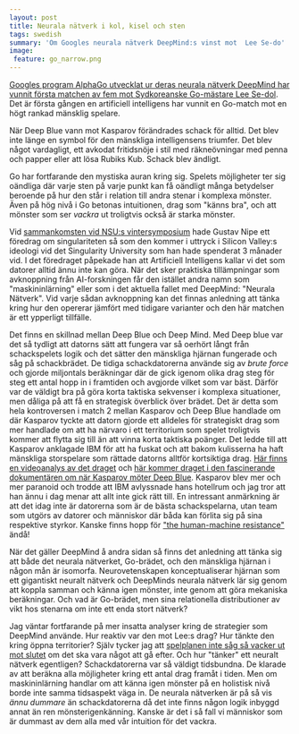 ```yaml
---
layout: post
title: Neurala nätverk i kol, kisel och sten
tags: swedish
summary: 'Om Googles neurala nätverk DeepMind:s vinst mot  Lee Se-do'
image:
 feature: go_narrow.png
---
```


[Googles program AlphaGo utvecklat ur deras neurala nätverk DeepMind har vunnit första matchen av fem mot Sydkoreanske Go-mästare Lee Se-dol](http://www.theverge.com/2016/3/9/11184362/google-alphago-go-deepmind-result). Det är första gången en artificiell intelligens har vunnit en Go-match mot en högt rankad mänsklig spelare.

När Deep Blue vann mot Kasparov förändrades schack för alltid. Det blev inte länge en symbol för den mänskliga intelligensens triumfer. Det blev något vardagligt, ett avkodat fritidsnöje i stil med räkneövningar med penna och papper eller att lösa Rubiks Kub. Schack blev ändligt.

Go har fortfarande den mystiska auran kring sig. Spelets möjligheter ter sig oändliga där varje sten på varje punkt kan få oändligt många betydelser beroende på hur den står i relation till andra stenar i komplexa mönster. Även på hög nivå i Go betonas intuitionen, drag som "känns bra", och att mönster som ser *vackra* ut troligtvis också är starka mönster.

Vid [sammankomsten vid NSU:s vintersymposium](2016-03-08-reading-signals-in-a-world-beyond-use.html) hade Gustav Nipe ett föredrag om singulariteten så som den kommer i uttryck i Silicon Valley:s ideologi vid det Singularity University som han hade spenderat 3 månader vid. I det föredraget påpekade han att Artificiell Intelligens kallar vi det som datorer alltid ännu inte kan göra. När det sker praktiska tillämpningar som avknoppning från AI-forskningen får den istället andra namn som "maskininlärning" eller som i det aktuella fallet med DeepMind: "Neurala Nätverk". Vid varje sådan avknoppning kan det finnas anledning att tänka kring hur den opererar jämfört med tidigare varianter och den här matchen är ett ypperligt tillfälle.

Det finns en skillnad mellan Deep Blue och Deep Mind. Med Deep blue var det så tydligt att datorns sätt att fungera var så oerhört långt från schackspelets logik och det sätter den mänskliga hjärnan fungerade och såg på schackbrädet. De tidiga schackdatorerna använde sig av *brute force* och gjorde miljontals beräkningar där de gick igenom olika drag steg för steg ett antal hopp in i framtiden och avgjorde vilket som var bäst. Därför var de väldigt bra på göra korta taktiska sekvenser i komplexa situationer, men dåliga på att få en strategisk överblick över brädet. Det är detta som hela kontroversen i match 2 mellan Kasparov och Deep Blue handlade om där Kasparov tyckte att datorn gjorde ett alldeles för strategiskt drag som mer handlade om att ha närvaro i ett territorium som spelet troligtvis kommer att flytta sig till än att vinna korta taktiska poänger. Det ledde till att Kasparov anklagade IBM för att ha fuskat och att bakom kulisserna ha haft mänskliga storspelare som rättade datorns alltför kortsiktiga drag. [Här finns en videoanalys av det draget](https://www.youtube.com/watch?v=3Bd1Q2rOmok&feature=youtu.be&t=36m41s) och [här kommer draget i den fascinerande dokumentären om när Kasparov möter Deep Blue](https://www.youtube.com/watch?v=gDe-uHsEMn8&feature=youtu.be&t=36m4s). Kasparov blev mer och mer paranoid och trodde att IBM avlyssnade hans hotellrum och jag tror att han ännu i dag menar att allt inte gick rätt till. En intressant anmärkning är att det idag inte är datorerna som är de bästa schackspelarna, utan team som utgörs av datorer och människor där båda kan förlita sig på sina respektive styrkor. Kanske finns hopp för ["the human-machine resistance"](http://terminator.wikia.com/wiki/Cyborg_Resistance) ändå!

När det gäller DeepMind å andra sidan så finns det anledning att tänka sig att både det neurala nätverket, Go-brädet, och den mänskliga hjärnan i någon mån är isomorfa. Neurovetenskapen konceptualiserar hjärnan som ett gigantiskt neuralt nätverk och DeepMinds neurala nätverk lär sig genom att koppla samman och känna igen mönster, inte genom att göra mekaniska beräkningar. Och vad är Go-brädet, men sina relationella distributioner av vikt hos stenarna om inte ett enda stort nätverk?

Jag väntar fortfarande på mer insatta analyser kring de strategier som DeepMind använde. Hur reaktiv var den mot Lee:s drag? Hur tänkte den kring öppna territorier? Själv tycker jag att [spelplanen inte såg så vacker ut mot slutet](https://youtu.be/vFr3K2DORc8?t=3h45m23s) om det ska vara något att gå efter. Och hur "tänker" ett neuralt nätverk egentligen? Schackdatorerna var så väldigt tidsbundna. De klarade av att beräkna alla möjligheter kring ett antal drag framåt i tiden. Men om maskininlärning handlar om att känna igen mönster på en holistisk nivå borde inte samma tidsaspekt väga in. De neurala nätverken är på så vis *ännu dummare* än schackdatorerna då det inte finns någon logik inbyggd annat än ren mönsterigenkänning. Kanske är det i så fall vi människor som är dummast av dem alla med vår intuition för det vackra.
